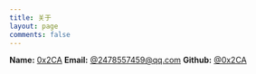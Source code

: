 ```yaml
---
title: 关于
layout: page
comments: false
---
```


**Name:**  [0x2CA](https://0x2ca.github.io)
**Email:** [@2478557459@qq.com](2478557459@qq.com)
**Github:** [@0x2CA](https://github.com/0x2CA)



